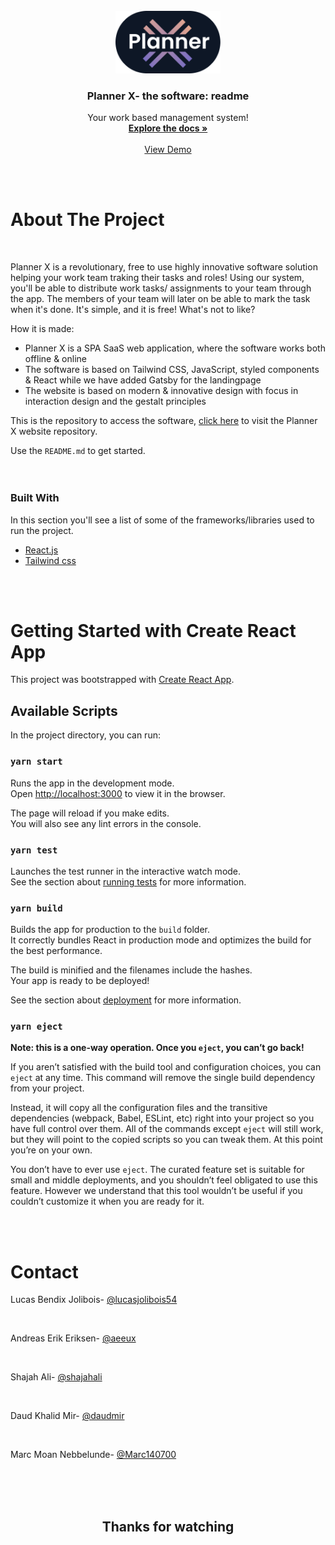 
<!-- PROJECT LOGO -->
<br />
<div align="center">
  <a href="planner-x.netlify.app">
    <img src="https://github.com/lucasjolibois54/planning-x-website/blob/main/src/images/Group%2024.png?raw=true" alt="Logo" width="auto" height="100">
  </a>

  <h3 align="center">Planner X- the software: readme</h3>

  <p align="center">
    Your work based management system!
    <br />
    <a href="https://github.com/aeeux/plannerx-software"><strong>Explore the docs »</strong></a>
    <br />
    <br />
    <a href="https://plannerx-software.netlify.app/">View Demo</a>
  </p>
</div><br/><br/>




<!-- ABOUT THE PROJECT -->
# About The Project
<br/>


Planner X is a revolutionary, free to use highly innovative software solution helping your work team traking their tasks and roles! Using our system, you'll be able to distribute work tasks/ assignments to your team through the app. The members of your team will later on be able to mark the task when it's done. It's simple, and it is free! What's not to like?

How it is made:
* Planner X is a SPA SaaS web application, where the software works both offline & online
* The software is based on Tailwind CSS, JavaScript, styled components & React while we have added Gatsby for the landingpage
* The website is based on modern & innovative design with focus in interaction design and the gestalt principles

This is the repository to access the software, <a href="https://github.com/lucasjolibois54/planning-x-website">click here</a> to visit the Planner X website repository.

Use the `README.md` to get started.
<br/>
<br/>
<br/>




### Built With

In this section you'll see a list of some of the frameworks/libraries used to run the project.

* [React.js](https://reactjs.org/)
* [Tailwind css](https://tailwindcss.com/)



<br/>
<br/>




# Getting Started with Create React App

This project was bootstrapped with [Create React App](https://github.com/facebook/create-react-app).

## Available Scripts

In the project directory, you can run:

### `yarn start`

Runs the app in the development mode.\
Open [http://localhost:3000](http://localhost:3000) to view it in the browser.

The page will reload if you make edits.\
You will also see any lint errors in the console.

### `yarn test`

Launches the test runner in the interactive watch mode.\
See the section about [running tests](https://facebook.github.io/create-react-app/docs/running-tests) for more information.

### `yarn build`

Builds the app for production to the `build` folder.\
It correctly bundles React in production mode and optimizes the build for the best performance.

The build is minified and the filenames include the hashes.\
Your app is ready to be deployed!

See the section about [deployment](https://facebook.github.io/create-react-app/docs/deployment) for more information.

### `yarn eject`

**Note: this is a one-way operation. Once you `eject`, you can’t go back!**

If you aren’t satisfied with the build tool and configuration choices, you can `eject` at any time. This command will remove the single build dependency from your project.

Instead, it will copy all the configuration files and the transitive dependencies (webpack, Babel, ESLint, etc) right into your project so you have full control over them. All of the commands except `eject` will still work, but they will point to the copied scripts so you can tweak them. At this point you’re on your own.

You don’t have to ever use `eject`. The curated feature set is suitable for small and middle deployments, and you shouldn’t feel obligated to use this feature. However we understand that this tool wouldn’t be useful if you couldn’t customize it when you are ready for it.



<br/>
<br/>


<!-- CONTACT -->
# Contact

Lucas Bendix Jolibois- [@lucasjolibois54](https://github.com/lucasjolibois54) 

<br/>

Andreas Erik Eriksen- [@aeeux](https://github.com/aeeux) 

<br/>

Shajah Ali- [@shajahali](https://github.com/shajahali) 

<br/>

Daud Khalid Mir- [@daudmir](https://github.com/Daudmir) 

<br/>

Marc Moan Nebbelunde- [@Marc140700](https://github.com/Marc140700) 

<br/>
<br/>
<br/>
<div align="center">
<h2>Thanks for watching</h2>
</div>
